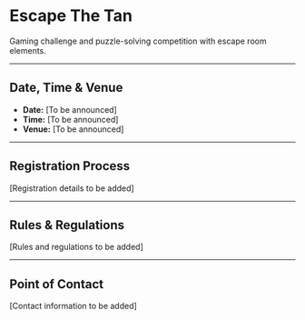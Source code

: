 # Escape The Tan

Gaming challenge and puzzle-solving competition with escape room elements.

---

## Date, Time & Venue

- **Date:** [To be announced]
- **Time:** [To be announced]
- **Venue:** [To be announced]

---

## Registration Process

[Registration details to be added]

---

## Rules & Regulations

[Rules and regulations to be added]

---

## Point of Contact

[Contact information to be added]